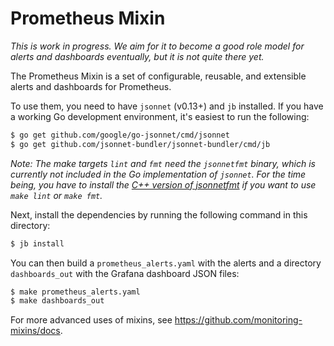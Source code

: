 # Prometheus Mixin

_This is work in progress. We aim for it to become a good role model for alerts
and dashboards eventually, but it is not quite there yet._

The Prometheus Mixin is a set of configurable, reusable, and extensible alerts
and dashboards for Prometheus.

To use them, you need to have `jsonnet` (v0.13+) and `jb` installed. If you
have a working Go development environment, it's easiest to run the following:
```bash
$ go get github.com/google/go-jsonnet/cmd/jsonnet
$ go get github.com/jsonnet-bundler/jsonnet-bundler/cmd/jb
```

_Note: The make targets `lint` and `fmt` need the `jsonnetfmt` binary, which is
currently not included in the Go implementation of `jsonnet`. For the time
being, you have to install the [C++ version of
jsonnetfmt](https://github.com/google/jsonnet) if you want to use `make lint`
or `make fmt`._

Next, install the dependencies by running the following command in this
directory:
```bash
$ jb install
```

You can then build a `prometheus_alerts.yaml` with the alerts and a directory
`dashboards_out` with the Grafana dashboard JSON files:
```bash
$ make prometheus_alerts.yaml
$ make dashboards_out
```

For more advanced uses of mixins, see https://github.com/monitoring-mixins/docs.

